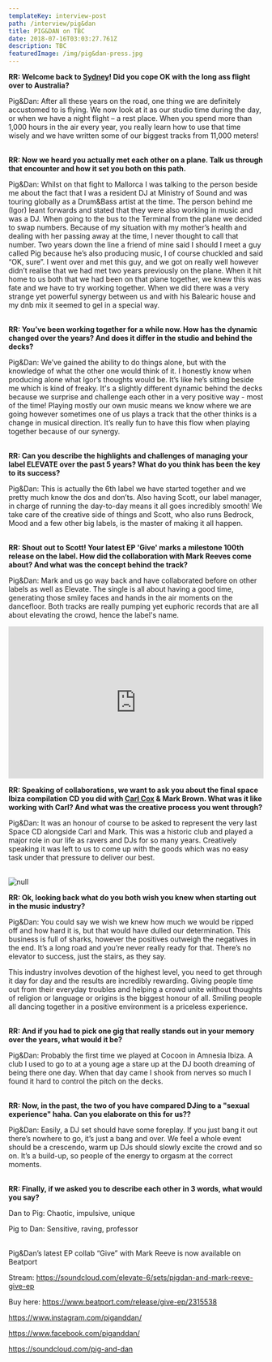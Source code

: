 ```yaml
---
templateKey: interview-post
path: /interview/pig&dan
title: PIG&DAN on TBC
date: 2018-07-16T03:03:27.761Z
description: TBC
featuredImage: /img/pig&dan-press.jpg
---
```

**RR: Welcome back to **[**Sydney**](https://www.ravereviewz.net/Events-Location/Sydney)**! Did you cope OK with the long ass flight over to Australia?**

Pig&Dan: After all these years on the road, one thing we are definitely accustomed to is flying. We now look at it as our studio time during the day, or when we have a night flight – a rest place. When you spend more than 1,000 hours in the air every year, you really learn how to use that time wisely and we have written some of our biggest tracks from 11,000 meters!
<br><br>

**RR: Now we heard you actually met each other on a plane. Talk us through that encounter and how it set you both on this path.**

Pig&Dan: Whilst on that fight to Mallorca I was talking to the person beside me about the fact that I was a resident DJ at Ministry of Sound and was touring globally as a Drum&Bass artist at the time. The person behind me (Igor) leant forwards and stated that they were also working in music and was a DJ. When going to the bus to the Terminal from the plane we decided to swap numbers. Because of my situation with my mother’s health and dealing with her passing away at the time, I never thought to call that number. Two years down the line a friend of mine said I should I meet a guy called Pig because he’s also producing music, I of course chuckled and said “OK, sure”. I went over and met this guy, and we got on really well however didn’t realise that we had met two years previously on the plane. When it hit home to us both that we had been on that plane together, we knew this was fate and we have to try working together. When we did there was a very strange yet powerful synergy between us and with his Balearic house and my dnb mix it seemed to gel in a special way.
<br><br>

**RR: You’ve been working together for a while now. How has the dynamic changed over the years? And does it differ in the studio and behind the decks?**

Pig&Dan: We’ve gained the ability to do things alone, but with the knowledge of what the other one would think of it. I honestly know when producing alone what Igor’s thoughts would be. It’s like he’s sitting beside me which is kind of freaky. It's a slightly different dynamic behind the decks because we surprise and challenge each other in a very positive way - most of the time! Playing mostly our own music means we know where we are going however sometimes one of us plays a track that the other thinks is a change in musical direction. It’s really fun to have this flow when playing together because of our synergy.
<br><br>

**RR: Can you describe the highlights and challenges of managing your label ELEVATE over the past 5 years? What do you think has been the key to its success?**

Pig&Dan: This is actually the 6th label we have started together and we pretty much know the dos and don’ts. Also having Scott, our label manager, in charge of running the day-to-day means it all goes incredibly smooth! We take care of the creative side of things and Scott, who also runs Bedrock, Mood and a few other big labels, is the master of making it all happen.
<br><br>

**RR: Shout out to Scott! Your latest EP 'Give' marks a milestone 100th release on the label. How did the collaboration with Mark Reeves come about? And what was the concept behind the track?**

Pig&Dan: Mark and us go way back and have collaborated before on other labels as well as Elevate. The single is all about having a good time, generating those smiley faces and hands in the air moments on the dancefloor. Both tracks are really pumping yet euphoric records that are all about elevating the crowd, hence the label's name.

<iframe width="100%" height="300" scrolling="no" frameborder="no" allow="autoplay" src="https://w.soundcloud.com/player/?url=https%3A//api.soundcloud.com/playlists/555250029&color=%23ff5500&auto_play=false&hide_related=false&show_comments=true&show_user=true&show_reposts=false&show_teaser=true&visual=true"></iframe>

**RR: Speaking of collaborations, we want to ask you about the final space Ibiza compilation CD you did with **[**Carl Cox**](https://magazine.ravereviewz.net/interview/carl-cox-pure)** & Mark Brown. What was it like working with Carl? And what was the creative process you went through?**

Pig&Dan: It was an honour of course to be asked to represent the very last Space CD alongside Carl and Mark. This was a historic club and played a major role in our life as ravers and DJs for so many years. Creatively speaking it was left to us to come up with the goods which was no easy task under that pressure to deliver our best.
<br><br>

![null](/img/p&d-oz-tour.png)

**RR: Ok, looking back what do you both wish you knew when starting out in the music industry?**

Pig&Dan: You could say we wish we knew how much we would be ripped off and how hard it is, but that would have dulled our determination. This business is full of sharks, however the positives outweigh the negatives in the end. It’s a long road and you’re never really ready for that. There’s no elevator to success, just the stairs, as they say.

This industry involves devotion of the highest level, you need to get through it day for day and the results are incredibly rewarding. Giving people time out from their everyday troubles and helping a crowd unite without thoughts of religion or language or origins is the biggest honour of all. Smiling people all dancing together in a positive environment is a priceless experience.
<br><br> 

**RR: And if you had to pick one gig that really stands out in your memory over the years, what would it be?**

Pig&Dan: Probably the first time we played at Cocoon in Amnesia Ibiza. A club I used to go to at a young age a stare up at the DJ booth dreaming of being there one day. When that day came I shook from nerves so much I found it hard to control the pitch on the decks.
<br><br>

**RR: Now, in the past, the two of you have compared DJing to a "sexual experience" haha. Can you elaborate on this for us??**

Pig&Dan: Easily, a DJ set should have some foreplay. If you just bang it out there’s nowhere to go, it’s just a bang and over. We feel a whole event should be a crescendo, warm up DJs should slowly excite the crowd and so on. It’s a build-up, so people of the energy to orgasm at the correct moments.
<br><br>

**RR: Finally, if we asked you to describe each other in 3 words, what would you say?**

Dan to Pig: Chaotic, impulsive, unique

Pig to Dan: Sensitive, raving, professor
<br><br>

Pig&Dan’s latest EP collab “Give” with Mark Reeve is now available on Beatport

Stream: https://soundcloud.com/elevate-6/sets/pigdan-and-mark-reeve-give-ep

Buy here: https://www.beatport.com/release/give-ep/2315538

https://www.instagram.com/piganddan/

https://www.facebook.com/piganddan/

https://soundcloud.com/pig-and-dan
